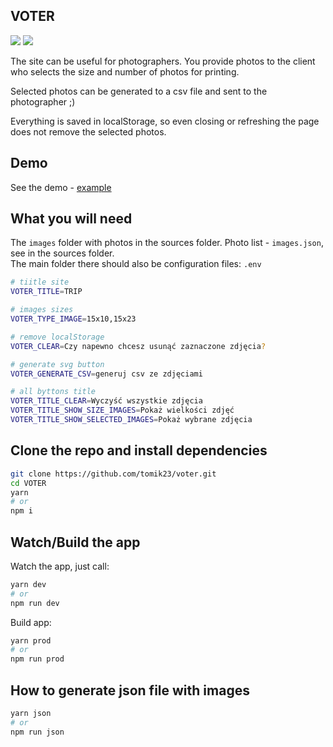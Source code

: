## VOTER

<img src="https://img.shields.io/github/package-json/v/tomik23/voter"> <img src="https://img.shields.io/badge/License-MIT-green.svg">

The site can be useful for photographers. You provide photos to the client who selects the size and number of photos for printing.

Selected photos can be generated to a csv file and sent to the photographer ;)

Everything is saved in localStorage, so even closing or refreshing the page does not remove the selected photos.

## Demo

See the demo - [example](https://tomik23.github.io/voter/)

## What you will need

The `images` folder with photos in the sources folder.
Photo list - `images.json`, see in the sources folder.  
The main folder there should also be configuration files: `.env`

```bash
# tiitle site
VOTER_TITLE=TRIP

# images sizes
VOTER_TYPE_IMAGE=15x10,15x23

# remove localStorage
VOTER_CLEAR=Czy napewno chcesz usunąć zaznaczone zdjęcia?

# generate svg button
VOTER_GENERATE_CSV=generuj csv ze zdjęciami

# all byttons title
VOTER_TITLE_CLEAR=Wyczyść wszystkie zdjęcia
VOTER_TITLE_SHOW_SIZE_IMAGES=Pokaż wielkości zdjęć
VOTER_TITLE_SHOW_SELECTED_IMAGES=Pokaż wybrane zdjęcia
```

## Clone the repo and install dependencies

```bash
git clone https://github.com/tomik23/voter.git
cd VOTER
yarn
# or
npm i
```

## Watch/Build the app

Watch the app, just call:

```bash
yarn dev
# or
npm run dev
```

Build app:

```bash
yarn prod
# or
npm run prod
```

## How to generate json file with images

```bash
yarn json
# or
npm run json
```
